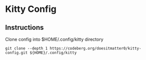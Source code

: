 # Kitty Config

## Instructions

Clone config into $HOME/.config/kitty directory
```
git clone --depth 1 https://codeberg.org/doesitmatter0/kitty-config.git ${HOME}/.config/kitty

```
